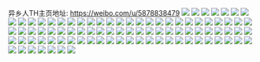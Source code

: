 异乡人TH主页地址: https://weibo.com/u/5878838479 
![](https://wx4.sinaimg.cn/mw2000/006pR0rtly1h8z0zu6kf3j31wg1z27wh.jpg) 
![](https://wx4.sinaimg.cn/mw2000/006pR0rtly1h8z0zvn1jhj32ny2ys4qr.jpg) 
![](https://wx4.sinaimg.cn/mw2000/006pR0rtgy1h8y36q7w8dj32mi2mie81.jpg) 
![](https://wx4.sinaimg.cn/mw2000/006pR0rtgy1h8y36u5j0uj327o35sb2a.jpg) 
![](https://wx4.sinaimg.cn/mw2000/006pR0rtgy1h8y36wbxt5j31j61j67wh.jpg) 
![](https://wx4.sinaimg.cn/mw2000/006pR0rtgy1h8y37qay9oj30u00uomzc.jpg) 
![](https://wx4.sinaimg.cn/mw2000/006pR0rtgy1h8vu0zxb49j30tk0nd0y6.jpg) 
![](https://wx4.sinaimg.cn/mw2000/006pR0rtly1h8rpd94yg9j32j72j7npe.jpg) 
![](https://wx4.sinaimg.cn/mw2000/006pR0rtly1h8rpd6p3waj32og2og1kz.jpg) 
![](https://wx4.sinaimg.cn/mw2000/006pR0rtly1h8rpd06896j32i72i7qv7.jpg) 
![](https://wx4.sinaimg.cn/mw2000/006pR0rtly1h8rpd41tzaj32762w0x6r.jpg) 
![](https://wx4.sinaimg.cn/mw2000/006pR0rtly1h8rp4b1leyj30sa0sa475.jpg) 
![](https://wx4.sinaimg.cn/mw2000/006pR0rtgy1h8pyde26kqj30kv0kvjyk.jpg) 
![](https://wx4.sinaimg.cn/mw2000/006pR0rtgy1h8oq9us3dsj30u01uoakb.jpg) 
![](https://wx4.sinaimg.cn/mw2000/006pR0rtgy1h8mfyhjghyj32og23qu0x.jpg) 
![](https://wx4.sinaimg.cn/mw2000/006pR0rtly1h8iixc7nl3j30u00lqac1.jpg) 
![](https://wx4.sinaimg.cn/mw2000/006pR0rtly1h8iidqma8qj32og2ognpe.jpg) 
![](https://wx4.sinaimg.cn/mw2000/006pR0rtgy1h8hjphevt4j32aw2b0npd.jpg) 
![](https://wx4.sinaimg.cn/mw2000/006pR0rtgy1h8go6y6xm8j30u01uotkd.jpg) 
![](https://wx4.sinaimg.cn/mw2000/006pR0rtgy1h8go75ocemj30u01uok3j.jpg) 
![](https://wx4.sinaimg.cn/mw2000/006pR0rtgy1h8go790nhij30u0140aip.jpg) 
![](https://wx4.sinaimg.cn/mw2000/006pR0rtgy1h83zx8ttqlj30q70qzdlq.jpg) 
![](https://wx4.sinaimg.cn/mw2000/006pR0rtgy1h83qs5bbb0j30u00u0jv9.jpg) 
![](https://wx4.sinaimg.cn/mw2000/006pR0rtgy1h81o3otw1nj30lb1gcqbp.jpg) 
![](https://wx4.sinaimg.cn/mw2000/006pR0rtgy1h7fnl3luz1j32c02c0hdt.jpg) 
![](https://wx4.sinaimg.cn/mw2000/006pR0rtgy1h7ej3w23tnj31zk2yvaee.jpg) 
![](https://wx4.sinaimg.cn/mw2000/006pR0rtly1h76das2tgwj30hs0hs0ue.jpg) 
![](https://wx4.sinaimg.cn/mw2000/006pR0rtgy1h73t5ydcf4j33344mok1x.jpg) 
![](https://wx4.sinaimg.cn/mw2000/006pR0rtgy1h72x3qjn2aj31ku35swow.jpg) 
![](https://wx4.sinaimg.cn/mw2000/006pR0rtgy1h71uw1yf7qj32og2og7wj.jpg) 
![](https://wx4.sinaimg.cn/mw2000/006pR0rtgy1h71uw5isnnj32og2ogkjn.jpg) 
![](https://wx4.sinaimg.cn/mw2000/006pR0rtly1h6vgyozryij32kt2lix6q.jpg) 
![](https://wx4.sinaimg.cn/mw2000/006pR0rtly1h6mgs948v9j30g614egsj.jpg) 
![](https://wx4.sinaimg.cn/mw2000/006pR0rtgy1h6ax98c63fj30u01uon7l.jpg) 
![](https://wx4.sinaimg.cn/mw2000/006pR0rtly1h65ffsi9clj32oc2i7q6j.jpg) 
![](https://wx4.sinaimg.cn/mw2000/006pR0rtgy1h657ouuaa0j32m62m6aez.jpg) 
![](https://wx4.sinaimg.cn/mw2000/006pR0rtly1h62u510lt1j30wi1yc77o.jpg) 
![](https://wx4.sinaimg.cn/mw2000/006pR0rtly1h62moupmhlj32og2ogadi.jpg) 
![](https://wx4.sinaimg.cn/mw2000/006pR0rtly1h5nstdvysrj32og2ogb2b.jpg) 
![](https://wx4.sinaimg.cn/mw2000/006pR0rtly1h5k5v4ijc2j32o02o0kjl.jpg) 
![](https://wx4.sinaimg.cn/mw2000/006pR0rtgy1h4ybv5b143j32bc334kjm.jpg) 
![](https://wx4.sinaimg.cn/mw2000/006pR0rtgy1h4ybveacwij32nz2rgb2a.jpg) 
![](https://wx4.sinaimg.cn/mw2000/006pR0rtgy1h3syqsgph6j320y340qv5.jpg) 
![](https://wx4.sinaimg.cn/mw2000/006pR0rtgy1h3rxc6trxuj32da35re83.jpg) 
![](https://wx4.sinaimg.cn/mw2000/006pR0rtgy1h3rxbx7kohj31yu340u0x.jpg) 
![](https://wx4.sinaimg.cn/mw2000/006pR0rtgy1h3rxbpyomhj32yh3hvx6s.jpg) 
![](https://wx4.sinaimg.cn/mw2000/006pR0rtgy1h3rxbty34mj32b635s1kz.jpg) 
![](https://wx4.sinaimg.cn/mw2000/006pR0rtly1h3pm1oohk1j31yq2zlx6p.jpg) 
![](https://wx4.sinaimg.cn/mw2000/006pR0rtly1h3pm1qejywj32da35rx6q.jpg) 
![](https://wx4.sinaimg.cn/mw2000/006pR0rtly1h3pm1lzqfzj32nz2rw4qq.jpg) 
![](https://wx4.sinaimg.cn/mw2000/006pR0rtly1h3pm1nb8hgj31wg1yvx6p.jpg) 
![](https://wx4.sinaimg.cn/mw2000/006pR0rtgy1h3i4flnkmij32nz2u4x6p.jpg) 
![](https://wx4.sinaimg.cn/mw2000/006pR0rtgy1h389sqivz5j30u01uoq7x.jpg) 
![](https://wx4.sinaimg.cn/mw2000/006pR0rtgy1h2bqha4m60j32og2oghdu.jpg) 
![](https://wx4.sinaimg.cn/mw2000/006pR0rtly1h2bh4obcfaj32og2oge83.jpg) 
![](https://wx4.sinaimg.cn/mw2000/006pR0rtly1h26ll43izgj30u01uogzd.jpg) 
![](https://wx4.sinaimg.cn/mw2000/006pR0rtly1h23t16gm17j30u00skdiw.jpg) 
![](https://wx4.sinaimg.cn/mw2000/006pR0rtly1h212ii890sj31k235sx6p.jpg) 
![](https://wx4.sinaimg.cn/mw2000/006pR0rtly1h1zxuiy4xjj30u01uodjm.jpg) 
![](https://wx4.sinaimg.cn/mw2000/006pR0rtly1h1wuwlbxllj30p81eedl4.jpg) 
![](https://wx4.sinaimg.cn/mw2000/006pR0rtly1h1wtb8vnbej30u00bjabq.jpg) 
![](https://wx4.sinaimg.cn/mw2000/006pR0rtly1h1onds1mplj30u01uo4az.jpg) 
![](https://wx4.sinaimg.cn/mw2000/006pR0rtly1h1hl9ubhjqj30u0140450.jpg) 
![](https://wx4.sinaimg.cn/mw2000/006pR0rtly1h1hjajnuewj30kt0krjrz.jpg) 
![](https://wx4.sinaimg.cn/mw2000/006pR0rtly1h1d4tfgah6j30u0140ki1.jpg) 
![](https://wx4.sinaimg.cn/mw2000/006pR0rtly1h1d4tfxduoj30tw13w1kx.jpg) 
![](https://wx4.sinaimg.cn/mw2000/006pR0rtly1h1an1hurtqj32nz2peqv5.jpg) 
![](https://wx4.sinaimg.cn/mw2000/006pR0rtly1h1abyx303nj31oh2ip4qp.jpg) 
![](https://wx4.sinaimg.cn/mw2000/006pR0rtly1h1644nh40kj31b708y774.jpg) 
![](https://wx4.sinaimg.cn/mw2000/006pR0rtly1h152tj5zlwj32o02o0e82.jpg) 
![](https://wx4.sinaimg.cn/mw2000/006pR0rtly1h13uqdiyrdj30u01uotdm.jpg) 
![](https://wx4.sinaimg.cn/mw2000/006pR0rtly1h11k5h2ktsj32og2qmhdt.jpg) 
![](https://wx4.sinaimg.cn/mw2000/006pR0rtly1h0z6wbyv10j30j60lfgoj.jpg) 
![](https://wx4.sinaimg.cn/mw2000/006pR0rtly1h0sdg1bsqxj32da35r7wi.jpg) 
![](https://wx4.sinaimg.cn/mw2000/006pR0rtly1h0leutj0ccj32aa3404qq.jpg) 
![](https://wx4.sinaimg.cn/mw2000/006pR0rtly1h0leuvjp4lj31jk222npd.jpg) 
![](https://wx4.sinaimg.cn/mw2000/006pR0rtly1h0leuwwnf1j30tm1uoqi8.jpg) 
![](https://wx4.sinaimg.cn/mw2000/006pR0rtly1h0leuxf23hj30qo0qo0w7.jpg) 
![](https://wx4.sinaimg.cn/mw2000/006pR0rtly1h0leuzv4x3j31900u013y.jpg) 
![](https://wx4.sinaimg.cn/mw2000/006pR0rtly1h0lewo5ucnj31kl24bx6p.jpg) 
![](https://wx4.sinaimg.cn/mw2000/006pR0rtly1h0k31w0o37j30u017wtkn.jpg) 
![](https://wx4.sinaimg.cn/mw2000/006pR0rtly1h0e4evsfpxj30u01uotd9.jpg) 
![](https://wx4.sinaimg.cn/mw2000/006pR0rtly1h0e4ewpiihj30u01uoq7e.jpg) 
![](https://wx4.sinaimg.cn/mw2000/006pR0rtly1h08ix0xmeoj333z2ekb2a.jpg) 
![](https://wx4.sinaimg.cn/mw2000/006pR0rtly1h067yjbu1bj30u010stf7.jpg) 
![](https://wx4.sinaimg.cn/mw2000/006pR0rtly1gzuy7mgcwhj30u01uodmx.jpg) 
![](https://wx4.sinaimg.cn/mw2000/006pR0rtly1gzqudmo777j30u01uoalz.jpg) 
![](https://wx4.sinaimg.cn/mw2000/006pR0rtly1gzby0lk1dnj32m22c0npd.jpg) 
![](https://wx4.sinaimg.cn/mw2000/006pR0rtly1gz5gikg5g7j31jk2bckio.jpg) 
